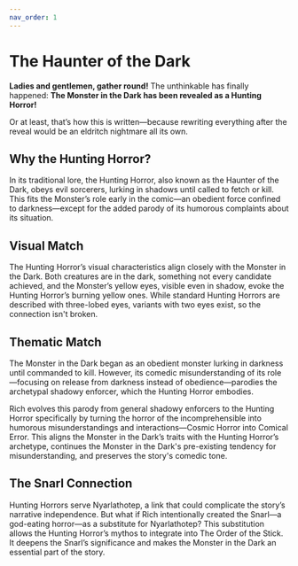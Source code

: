 ```yaml
---
nav_order: 1
---
```

# The Haunter of the Dark

**Ladies and gentlemen, gather round!** The unthinkable has finally happened: **The Monster in the Dark has been revealed as a Hunting Horror!**

Or at least, that’s how this is written—because rewriting everything after the reveal would be an eldritch nightmare all its own.

## Why the Hunting Horror?

In its traditional lore, the Hunting Horror, also known as the Haunter of the Dark, obeys evil sorcerers, lurking in shadows until called to fetch or kill. This fits the Monster’s role early in the comic—an obedient force confined to darkness—except for the added parody of its humorous complaints about its situation.

## Visual Match

The Hunting Horror’s visual characteristics align closely with the Monster in the Dark. Both creatures are in the dark, something not every candidate achieved, and the Monster’s yellow eyes, visible even in shadow, evoke the Hunting Horror’s burning yellow ones. While standard Hunting Horrors are described with three-lobed eyes, variants with two eyes exist, so the connection isn't broken.

## Thematic Match

The Monster in the Dark began as an obedient monster lurking in darkness until commanded to kill. However, its comedic misunderstanding of its role—focusing on release from darkness instead of obedience—parodies the archetypal shadowy enforcer, which the Hunting Horror embodies.

Rich evolves this parody from general shadowy enforcers to the Hunting Horror specifically by turning the horror of the incomprehensible into humorous misunderstandings and interactions—Cosmic Horror into Comical Error. This aligns the Monster in the Dark’s traits with the Hunting Horror’s archetype, continues the Monster in the Dark's pre-existing tendency for misunderstanding, and preserves the story's comedic tone.

## The Snarl Connection

Hunting Horrors serve Nyarlathotep, a link that could complicate the story’s narrative independence. But what if Rich intentionally created the Snarl—a god-eating horror—as a substitute for Nyarlathotep? This substitution allows the Hunting Horror’s mythos to integrate into The Order of the Stick. It deepens the Snarl’s significance and makes the Monster in the Dark an essential part of the story.

